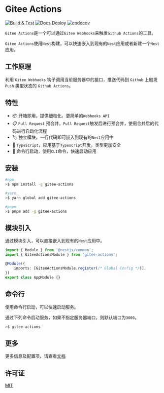 # Gitee Actions

[![Build & Test](https://github.com/fanhaoyuan/gitee-actions/actions/workflows/ci.yml/badge.svg)](https://github.com/fanhaoyuan/gitee-actions/actions/workflows/ci.yml)
[![Docs Deploy](https://github.com/fanhaoyuan/gitee-actions/actions/workflows/docs-deploy.yml/badge.svg)](https://fanhaoyuan.github.io/gitee-actions/)
[![codecov](https://codecov.io/gh/fanhaoyuan/gitee-actions/branch/master/graph/badge.svg?token=LYCSQATRSI)](https://codecov.io/gh/fanhaoyuan/gitee-actions)

`Gitee Actions`是一个可以通过`Gitee Webhooks`来触发`Github Actions`的工具。

`Gitee Actions`使用`Nest`构建，可以快速嵌入到现有的`Nest`应用或者新建一个`Nest`应用。

## 工作原理

利用 `Gitee Webhooks` 钩子调用当前服务器中的接口，推送代码到 `Github` 上触发 `Push` 类型状态的 `Github Actions`。

## 特性

-   📦 开箱即用，提供细粒化、更简单的`Webhooks API`
-   📋 `Pull Request` 预合并，`Pull Request`触发后进行预合并，使用合并后的代码进行自动化流程
-   🏷 独立模块，一行代码即可嵌入到现有的`Nest`应用中
-   📡 `TypeScript`，应用基于`Typescript`开发，类型更加安全
-   📒 命令行启动，使用`CLI`命令，快速启动应用

## 安装

```bash
#npm
>$ npm install -g gitee-actions

#yarn
>$ yarn global add gitee-actions

#pnpm
>$ pnpm add -g gitee-actions
```

## 模块引入

通过模块引入，可以直接嵌入到现有的`Nest`应用中。

```ts
import { Module } from '@nestjs/common';
import { GiteeActionsModule } from 'gitee-actions';

@Module({
    imports: [GiteeActionsModule.register(/* Global Config */)],
})
export class AppModule {}
```

## 命令行

使用命令行启动，可以快速启动服务。

通过下列命令启动服务，如果不指定服务器端口，则默认端口为`3000`。

```bash
>$ gitee-actions
```

## 更多

更多信息及配置项，请查看[文档](https://fanhaoyuan.github.io/gitee-actions/)

## 许可证

[MIT](./LICENSE)
